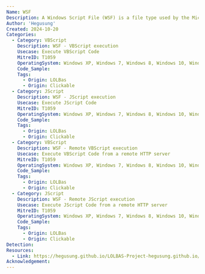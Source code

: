 ```yaml
---
Name: WSF
Description: A Windows Script File (WSF) is a file type used by the Microsoft Windows Script Host.
Author: 'Hegusung'
Created: 2024-10-20
Categories:
  - Category: VBScript
    Description: WSF - VBScript execution
    Usecase: Execute VBScript Code
    MitreID: T1059
    OperatingSystem: Windows XP, Windows 7, Windows 8, Windows 10, Windows 11
    Code_Sample:
    Tags:
      - Origin: LOLBas
      - Origin: Clickable
  - Category: JScript
    Description: WSF - JScript execution
    Usecase: Execute JScript Code
    MitreID: T1059
    OperatingSystem: Windows XP, Windows 7, Windows 8, Windows 10, Windows 11
    Code_Sample:
    Tags:
      - Origin: LOLBas
      - Origin: Clickable
  - Category: VBScript
    Description: WSF - Remote VBScript execution
    Usecase: Execute VBScript Code from a remote HTTP server
    MitreID: T1059
    OperatingSystem: Windows XP, Windows 7, Windows 8, Windows 10, Windows 11
    Code_Sample:
    Tags:
      - Origin: LOLBas
      - Origin: Clickable
  - Category: JScript
    Description: WSF - Remote JScript execution
    Usecase: Execute JScript Code from a remote HTTP server
    MitreID: T1059
    OperatingSystem: Windows XP, Windows 7, Windows 8, Windows 10, Windows 11
    Code_Sample:
    Tags:
      - Origin: LOLBas
      - Origin: Clickable
Detection:
Resources:
  - Link: https://hegusung.github.io/LOLBAS-Project-hegusung.github.io/#/wsf
Acknowledgement:
---
```

